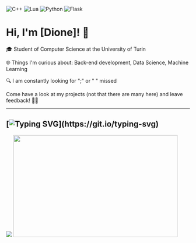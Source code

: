 ![C++](https://img.shields.io/badge/c++-%2300599C.svg?style=for-the-badge&logo=c%2B%2B&logoColor=white)
![Lua](https://img.shields.io/badge/lua-%232C2D72.svg?style=for-the-badge&logo=lua&logoColor=white)
![Python](https://img.shields.io/badge/python-3670A0?style=for-the-badge&logo=python&logoColor=ffdd54)
![Flask](https://img.shields.io/badge/flask-%23000.svg?style=for-the-badge&logo=flask&logoColor=white)

# Hi, I'm [Dione]! 👋

🎓 Student of Computer Science at the University of Turin 

🌐 Things I'm curious about: Back-end development, Data Science, Machine Learning

🔍 I am constantly looking for ";" or "  " missed

Come have a look at my projects (not that there are many here) and leave feedback! 👨‍💼

---
[![Typing SVG](https://readme-typing-svg.demolab.com?font=Fira+Code&size=22&pause=1000&width=435&lines=Go+Touch+Some+Grass...)](https://git.io/typing-svg)
---

[![](https://visitcount.itsvg.in/api?id=mrdionesalvi&label=Profile%20Views&icon=7&pretty=false)](https://visitcount.itsvg.in)
<img src="https://wakatime.com/share/@mrdionesalvi/bc991ab9-02f8-4580-80bd-27ba0b16b62d.svg" width="450" height="280">

